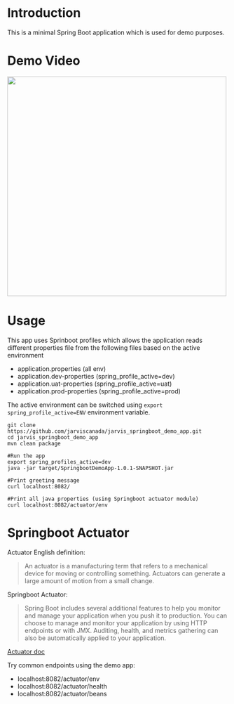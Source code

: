 # Introduction
This is a minimal Spring Boot application which is used for
demo purposes.

# Demo Video

<a href="https://www.notion.so/jarviscanada/Spring-Boot-Demo-App-196eed5805e545a8819fbed78a15fd60" target="_blank">
<img src="https://i.imgur.com/7ZvDXFA.jpg" width=500px>
</a>


# Usage

This app uses Sprinboot profiles which allows the application
reads different properties file from the following files based on
the active environment
* application.properties (all env)
* application.dev-properties (spring_profile_active=dev)
* application.uat-properties (spring_profile_active=uat)
* application.prod-properties (spring_profile_active=prod)

The active environment can be switched using `export spring_profile_active=ENV`
environment variable.

```
git clone https://github.com/jarviscanada/jarvis_springboot_demo_app.git 
cd jarvis_springboot_demo_app
mvn clean package

#Run the app
export spring_profiles_active=dev
java -jar target/SpringbootDemoApp-1.0.1-SNAPSHOT.jar

#Print greeting message
curl localhost:8082/

#Print all java properties (using Springboot actuator module)
curl localhost:8082/actuator/env
```

# Springboot Actuator

Actuator English definition:
> An actuator is a manufacturing term that refers to a mechanical device for moving or controlling something. Actuators can generate a large amount of motion from a small change.

Springboot Actuator:
> Spring Boot includes several additional features to help you monitor and manage your application when you push it to production. You can choose to manage and monitor your application by using HTTP endpoints or with JMX. Auditing, health, and metrics gathering can also be automatically applied to your application.
  
[Actuator doc](https://docs.spring.io/spring-boot/docs/current/reference/htmlsingle/#production-ready)

Try common endpoints using the demo app:
* localhost:8082/actuator/env
* localhost:8082/actuator/health
* localhost:8082/actuator/beans